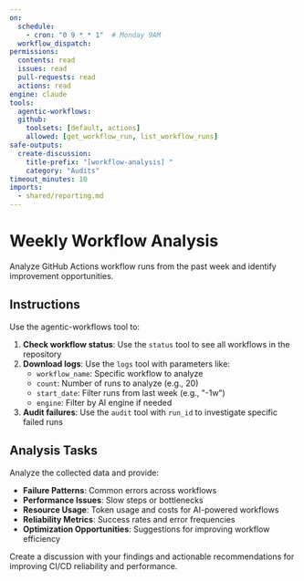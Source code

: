```yaml
---
on:
  schedule:
    - cron: "0 9 * * 1"  # Monday 9AM
  workflow_dispatch:
permissions:
  contents: read
  issues: read
  pull-requests: read
  actions: read
engine: claude
tools:
  agentic-workflows:
  github:
    toolsets: [default, actions]
    allowed: [get_workflow_run, list_workflow_runs]
safe-outputs:
  create-discussion:
    title-prefix: "[workflow-analysis] "
    category: "Audits"
timeout_minutes: 10
imports:
  - shared/reporting.md
---
```


# Weekly Workflow Analysis

Analyze GitHub Actions workflow runs from the past week and identify improvement opportunities.

## Instructions

Use the agentic-workflows tool to:

1. **Check workflow status**: Use the `status` tool to see all workflows in the repository
2. **Download logs**: Use the `logs` tool with parameters like:
   - `workflow_name`: Specific workflow to analyze
   - `count`: Number of runs to analyze (e.g., 20)
   - `start_date`: Filter runs from last week (e.g., "-1w")
   - `engine`: Filter by AI engine if needed
3. **Audit failures**: Use the `audit` tool with `run_id` to investigate specific failed runs

## Analysis Tasks

Analyze the collected data and provide:

- **Failure Patterns**: Common errors across workflows
- **Performance Issues**: Slow steps or bottlenecks
- **Resource Usage**: Token usage and costs for AI-powered workflows
- **Reliability Metrics**: Success rates and error frequencies
- **Optimization Opportunities**: Suggestions for improving workflow efficiency

Create a discussion with your findings and actionable recommendations for improving CI/CD reliability and performance.
